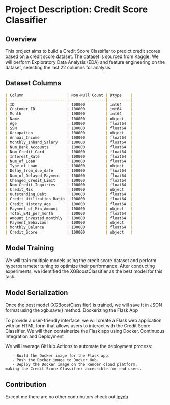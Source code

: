 # Project Description: Credit Score Classifier

## Overview

This project aims to build a Credit Score Classifier to predict credit scores based on a credit score dataset. The dataset is sourced from [Kaggle](https://www.kaggle.com/datasets/parisrohan/credit-score-classification). We will perform Exploratory Data Analysis (EDA) and feature engineering on the dataset, selecting the last 22 columns for analysis.

## Dataset Columns

```markdown
| Column                   | Non-Null Count | Dtype    |
|--------------------------|----------------|----------|
| ID                       | 100000         | int64    |
| Customer_ID              | 100000         | int64    |
| Month                    | 100000         | int64    |
| Name                     | 100000         | object   |
| Age                      | 100000         | float64  |
| SSN                      | 100000         | float64  |
| Occupation               | 100000         | object   |
| Annual_Income            | 100000         | float64  |
| Monthly_Inhand_Salary    | 100000         | float64  |
| Num_Bank_Accounts        | 100000         | float64  |
| Num_Credit_Card          | 100000         | float64  |
| Interest_Rate            | 100000         | float64  |
| Num_of_Loan              | 100000         | float64  |
| Type_of_Loan             | 100000         | object   |
| Delay_from_due_date      | 100000         | float64  |
| Num_of_Delayed_Payment   | 100000         | float64  |
| Changed_Credit_Limit     | 100000         | float64  |
| Num_Credit_Inquiries     | 100000         | float64  |
| Credit_Mix               | 100000         | object   |
| Outstanding_Debt         | 100000         | float64  |
| Credit_Utilization_Ratio | 100000         | float64  |
| Credit_History_Age       | 100000         | float64  |
| Payment_of_Min_Amount    | 100000         | object   |
| Total_EMI_per_month      | 100000         | float64  |
| Amount_invested_monthly  | 100000         | float64  |
| Payment_Behaviour        | 100000         | object   |
| Monthly_Balance          | 100000         | float64  |
| Credit_Score             | 100000         | object   |
```

## Model Training

We will train multiple models using the credit score dataset and perform hyperparameter tuning to optimize their performance. After conducting experiments, we identified the XGBoostClassifier as the best model for this task.

## Model Serialization

Once the best model (XGBoostClassifier) is trained, we will save it in JSON format using the xgb.save() method.
Dockerizing the Flask App

To provide a user-friendly interface, we will create a Flask web application with an HTML form that allows users to interact with the Credit Score Classifier. We will then containerize the Flask app using Docker.
Continuous Integration and Deployment

We will leverage GitHub Actions to automate the deployment process:
```
   - Build the Docker image for the Flask app.
   - Push the Docker image to Docker Hub.
   - Deploy the Docker image on the Render cloud platform,                  making the Credit Score Classifier accessible for end-users.
```

## Contribution

Except me there are no other contributors check out [ipynb](https://github.com/Abhishekkaddipudi/Credit_score/blob/main/CREDIT_SCORE_CLASSIFIER.ipynb) 